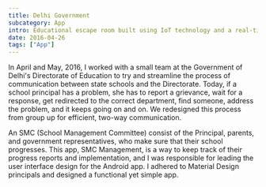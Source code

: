 ```yaml
---
title: Delhi Government
subcategory: App
intro: Educational escape room built using IoT technology and a real-time database with IBM for a module project in April 2018.
date: 2016-04-26
tags: ["App"]
---
```


In April and May, 2016, I worked with a small team at the Government of Delhi's Directorate of Education to try and streamline the process of communication between state schools and the Directorate. Today, if a school principal has a problem, she has to report a grievance, wait for a response, get redirected to the correct department, find someone, address the problem, and it keeps going on and on. We redesigned this process from group up for efficient, two-way communication.

An SMC (School Management Committee) consist of the Principal, parents, and government representatives, who make sure that their school progresses. This app, SMC Management, is a way to keep track of their progress reports and implementation, and I was responsible for leading the user interface design for the Android app. I adhered to Material Design principals and designed a functional yet simple app.

<div class="image"><img alt="" src="/delhi-government/iterations.png"></div>